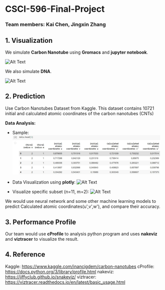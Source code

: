 # CSCI-596-Final-Project
### Team members: Kai Chen, Jingxin Zhang

## 1. Visualization
We simulate **Carbon Nanotube** using **Gromacs** and **jupyter notebook**.

![Alt Text](https://github.com/ChenK7166/CSCI-596-Final-Project/blob/main/cnt.gif)

We also simulate **DNA**.

![Alt Text](https://github.com/ChenK7166/CSCI-596-Final-Project/blob/main/dna.gif)


## 2. Prediction

Use Carbon Nanotubes Dataset from Kaggle.
This dataset contains 10721 initial and calculated atomic coordinates of the carbon nanotubes (CNTs)  


**Data Analysis:**  
- Sample:
![Alt Text](https://github.com/ChenK7166/CSCI-596-Final-Project/blob/main/cnt_sample.JPG)

- Data Visualization using **plotly**:
![Alt Text](https://github.com/ChenK7166/CSCI-596-Final-Project/blob/main/data_vis_ex.gif)

- Visualize specific subset (n=11, m=2):
![Alt Text](https://github.com/ChenK7166/CSCI-596-Final-Project/blob/main/data_vis_11_2_ex.gif)

We would use neural network and some other machine learning models to predict Calculated atomic coordinates(u',v',w'), and compare their accuracy.


## 3. Performance Profile

Our team would use **cProfile** to analysis python program and uses **nakeviz** and **viztracer** to visualize the result.


## 4. Reference
Kaggle: <https://www.kaggle.com/inancigdem/carbon-nanotubes>
cProfile: <https://docs.python.org/3/library/profile.html>
nakeviz: <https://jiffyclub.github.io/snakeviz/>
viztracer: <https://viztracer.readthedocs.io/en/latest/basic_usage.html>


